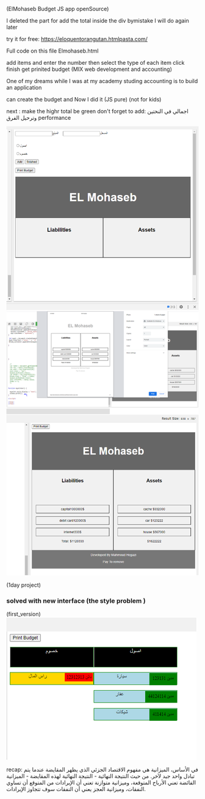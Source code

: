 (ElMohaseb Budget JS app openSource)

I deleted the part for add the total inside the div bymistake I will do again later 

try it for free: https://eloquentorangutan.htmlpasta.com/

Full code on this file Elmohaseb.html 

add items and enter the number then select the type of each item click finish get prinited budget
    (MIX web development and accounting)

One of my dreams while I was at my academy studing accounting is to build an application

can create the budget  and Now I did it (JS pure) (not for kids)

next :
make the highr total be green
don't forget to add: اجمالي في النحتين وترحيل الفرق
performance 


	
	

<img src="el_mohaseb0.PNG">
<img src="ELmohaseb2.PNG">
<img src="ELmohaseb.PNG">


(1day project)
### solved with new interface (the style problem )
(first_version)
<img src="myappp.PNG">








recap:
في الأساس، الميزانية هي مفهوم الاقتصاد الجزئي الذي يظهر المقايضة عندما يتم تبادل واحد جيد لآخر. من حيث النتيجة النهائية - النتيجة النهائية لهذه المقايضة - الميزانية الفائضة تعني الأرباح المتوقعة، وميزانية متوازنة تعني أن الإيرادات من المتوقع أن تساوي النفقات، وميزانية العجز يعني أن النفقات سوف تتجاوز الإيرادات.
